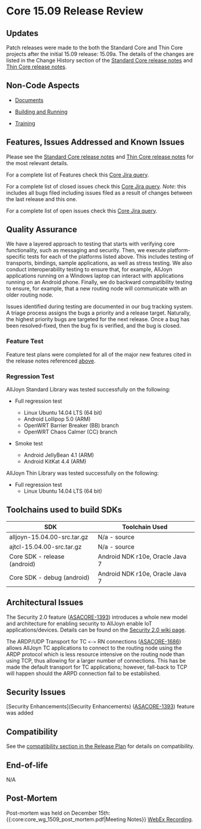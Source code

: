 # Core 15.09 Release Review

## Updates

Patch releases were made to the both the Standard Core and Thin Core projects after the initial 15.09 release: 15.09a.  The details of the changes are listed in the Change History section of the [Standard Core release notes](https///git.allseenalliance.org/cgit/core/alljoyn.git/tree/alljoyn_core/docs/ReleaseNotes.txt?h=RB15.09) and [Thin Core release notes](https///git.allseenalliance.org/cgit/core/ajtcl.git/tree/ReleaseNotes.txt?h=RB15.09).
## Non-Code Aspects


*  [Documents](https///allseenalliance.org/developer-resources/alljoyn/docsdownloads)

*  [Building and Running](develop/building_and_running)

*  [Training](/training)

## Features, Issues Addressed and Known Issues

Please see the [Standard Core release notes](https///git.allseenalliance.org/cgit/core/alljoyn.git/plain/alljoyn_core/docs/ReleaseNotes.txt?h=RB15.09) and [Thin Core release notes](https///git.allseenalliance.org/cgit/core/ajtcl.git/tree/ReleaseNotes.txt?h=RB15.09) for the most relevant details.

For a complete list of Features check this [Core Jira query](https///jira.allseenalliance.org/issues/?jql=project%20%3D%20ASACORE%20AND%20issuetype%20%3D%20%22New%20Feature%22%20AND%20fixVersion%20%3D%20%2215.09%22%20AND%20status%20%3D%20Closed).

For a complete list of closed issues check this [Core Jira query](https///jira.allseenalliance.org/issues/?jql=project%20%3D%20ASACORE%20AND%20resolution%20in(done%2C%20fixed)%20AND%20TYPE%20in%20(Bug)%20and%20fixVersion%20in%20(%2215.09%22)%20ORDER%20BY%20priority%20DESC%2C%20key%20ASC). *Note*: this includes all bugs filed including issues filed as a result of changes between the last release and this one.

For a complete list of open issues check this [Core Jira query](https///jira.allseenalliance.org/issues/?jql=project%20%3D%20ASACORE%20AND%20resolution%3DUnresolved%20AND%20TYPE%20in%20%28Bug%2C%20Task%29%20ORDER%20BY%20priority%20DESC%2C%20key%20ASC).


## Quality Assurance

We have a layered approach to testing that starts with verifying core functionality, such as messaging and security. Then, we execute platform-specific tests for each of the platforms listed above. This includes testing of transports, bindings, sample applications, as well as stress testing. We also conduct interoperability testing to ensure that, for example, AllJoyn applications running on a Windows laptop can interact with applications running on an Android phone. Finally, we do backward compatibility testing to ensure, for example, that a new routing node will communicate with an older routing node. 

Issues identified during testing are documented in our bug tracking system. A triage process assigns the bugs a priority and a release target. Naturally, the highest priority bugs are targeted for the next release. Once a bug has been resolved-fixed, then the bug fix is verified, and the bug is closed. 

### Feature Test

Feature test plans were completed for all of the major new features cited in the release notes referenced [above](#features_issues_addressed_and_known_issues).

### Regression Test

AllJoyn Standard Library was tested successfully on the following:


*  Full regression test
    * Linux Ubuntu 14.04 LTS (64 bit)
    * Android Lollipop 5.0 (ARM)
    * OpenWRT Barrier Breaker (BB) branch
    * OpenWRT Chaos Calmer (CC) branch

*  Smoke test
    * Android JellyBean 4.1 (ARM)
    * Android KitKat 4.4 (ARM)

AllJoyn Thin Library was tested successfully on the following:


*  Full regression test
    * Linux Ubuntu 14.04 LTS (64 bit)


##  Toolchains used to build SDKs

 | SDK                          | Toolchain Used                  | 
 | ---                          | --------------                  | 
 | alljoyn-15.04.00-src.tar.gz  | N/a - source                    | 
 | ajtcl-15.04.00-src.tar.gz    | N/a - source                    | 
 | Core SDK - release (android) | Android NDK r10e, Oracle Java 7 | 
 | Core SDK - debug (android)   | Android NDK r10e, Oracle Java 7 | 

## Architectural Issues

The Security 2.0 feature ([ASACORE-1393](https///jira.allseenalliance.org/browse/ASACORE-1393)) introduces a whole new model and architecture for enabling security to AllJoyn enable IoT applications/devices.  Details can be found on the [Security 2.0 wiki page](security_enhancements).

The ARDP/UDP Transport for TC `<->` RN connections ([ASACORE-1686](https///jira.allseenalliance.org/browse/ASACORE-1686)) allows AllJoyn TC applications to connect to the routing node using the ARDP protocol which is less resource intensive on the routing node than using TCP, thus allowing for a larger number of connections.  This has be made the default transport for TC applications; however, fall-back to TCP will happen should the ARPD connection fail to be established.

## Security Issues

[Security Enhancements](Security Enhancements) ([ASACORE-1393](https///jira.allseenalliance.org/browse/ASACORE-1393))
 feature was added

## Compatibility

See the [compatibility section in the Release Plan](core_15.09_release_plan#compatibility_with_previous_releases) for details on compatibility.

## End-of-life

N/A

## Post-Mortem

Post-mortem was held on December 15th: {{:core:core_wg_1509_post_mortem.pdf|Meeting Notes}} [WebEx Recording](https///meetings.webex.com/collabs/#/files/detail?fileID=O37WAEA9L6XWIMFIG5PGQKH4YT-HIZ3&containerID=UCJD4O38TYYWNXMWVUZXYISO88-HIZ3&containerType=us).

